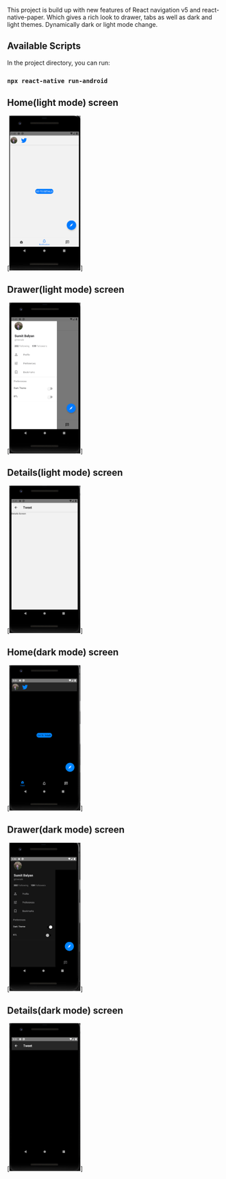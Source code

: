 This project is build up with new features of React navigation v5 and react-native-paper. Which gives a rich look to drawer, tabs as well as dark and light themes. Dynamically dark or light mode change.

## Available Scripts

In the project directory, you can run:

### `npx react-native run-android`

## Home(light mode) screen

[<img src="./Images/Home.PNG" width=33% />]

## Drawer(light mode) screen

[<img src="./Images/Drawer.PNG" width=33% />]

## Details(light mode) screen

[<img src="./Images/Details.PNG" width=33% />]

## Home(dark mode) screen

[<img src="./Images/DarkHome.PNG" width=33% />]

## Drawer(dark mode) screen

[<img src="./Images/DarkDrawer.PNG" width=33% />]

## Details(dark mode) screen

[<img src="./Images/DarkDetails.PNG" width=33% />]

